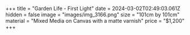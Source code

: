 +++
title = "Garden Life - First Light"
date = 2024-03-02T02:49:03.061Z
hidden = false
image = "images/img_3166.png"
size = "101cm by 101cm"
material = "Mixed Media on Canvas with a matte varnish"
price = "$1,200"
+++
